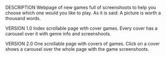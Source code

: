 DESCRIPTION 
Webpage of new games full of screenshoots to help you choose which one would you like to play. As it is said: A picture is worth a thousand words.

VERSION 1.0 
Index scrollable page with cover games. Every cover has a carousel over it with genre info and screenshoots.

VERSION 2.0 
One scrollable page with covers of games. Click on a cover shows a carousel over the whole page with the game screenshoots.